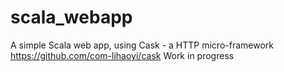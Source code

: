 # scala_webapp

A simple Scala web app, using Cask - a HTTP micro-framework  https://github.com/com-lihaoyi/cask  Work in progress
